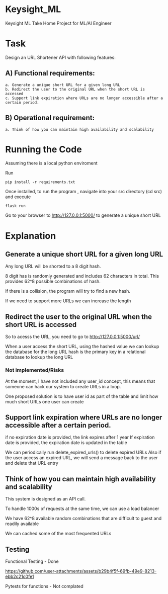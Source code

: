 # Keysight_ML
Keysight ML Take Home Project for ML/AI Engineer

# Task

Design an URL Shortener API with following features:
## A) Functional requirements:
    a. Generate a unique short URL for a given long URL
    b. Redirect the user to the original URL when the short URL is accessed
    c. Support link expiration where URLs are no longer accessible after a certain period.

## B) Operational requirement:
    a. Think of how you can maintain high availability and scalability

# Running the Code

Assuming there is a local python enviroment

Run 

    pip install -r requirements.txt 

Once installed, to run the program , navigate into your src directory (cd src) and execute

    flask run

Go to your browser to 
    http://127.0.0.1:5000/ to generate a unique short URL

# Explanation
## Generate a unique short URL for a given long URL

Any long URL will be shorted to a 8 digit hash.

8 digit has is randomly generated and includes  62 characters in total.
This provides 62^8 possible combinations of hash.

If there is a collision, the program will try to find a new hash.

If we need to support more URLs we can increase the length

##  Redirect the user to the original URL when the short URL is accessed

So to acesss the URL, you need to go to http://127.0.0.1:5000/url/<hash>

When a user access the short URL, using the hashed value we can lookup the database for the long URL
hash is the primary key in a relational database to lookup the long URL

### Not implemented/Risks
At the moment, I have not included any user_id concept, this means that someone can hack our system to create URLs in a loop.

One proposed solution is to have user id as part of the table and limit how much short URLs one user can create

## Support link expiration where URLs are no longer accessible after a certain period.

if no expiration date is provided, the link expires after 1 year
If expiration date is provided, the expiration date is updated in the table

We can periodically run delete_expired_urls() to delete expired URLs
Also if the user access an expired URL, we will send a message back to the user and delete that URL entry

## Think of how you can maintain high availability and scalability
This system is designed as an API call.

To handle 1000s of requests at the same time, we can use a load balancer

We have 62^8 available random combinations that are difficult to guest and readily available

We can cached some of the most frequented URLs 

## Testing

Functional Testing - Done



https://github.com/user-attachments/assets/b29b4f5f-69fb-49e9-8213-ebb2c21c0fe1



Pytests for functions - Not complated
